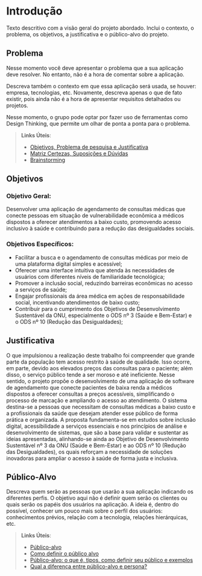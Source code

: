 # Introdução

Texto descritivo com a visão geral do projeto abordado. Inclui o contexto, o problema, os objetivos, a justificativa e o público-alvo do projeto.

## Problema
Nesse momento você deve apresentar o problema que a sua aplicação deve  resolver. No entanto, não é a hora de comentar sobre a aplicação.

Descreva também o contexto em que essa aplicação será usada, se  houver: empresa, tecnologias, etc. Novamente, descreva apenas o que de  fato existir, pois ainda não é a hora de apresentar requisitos  detalhados ou projetos.

Nesse momento, o grupo pode optar por fazer uso  de ferramentas como Design Thinking, que permite um olhar de ponta a ponta para o problema.

> **Links Úteis**:
> - [Objetivos, Problema de pesquisa e Justificativa](https://medium.com/@versioparole/objetivos-problema-de-pesquisa-e-justificativa-c98c8233b9c3)
> - [Matriz Certezas, Suposições e Dúvidas](https://medium.com/educa%C3%A7%C3%A3o-fora-da-caixa/matriz-certezas-suposi%C3%A7%C3%B5es-e-d%C3%BAvidas-fa2263633655)
> - [Brainstorming](https://www.euax.com.br/2018/09/brainstorming/)

## Objetivos

### Objetivo Geral: 

Desenvolver uma aplicação de agendamento de consultas médicas que conecte pessoas em situação de vulnerabilidade econômica a médicos dispostos a oferecer atendimentos a baixo custo, promovendo acesso inclusivo à saúde e contribuindo para a redução das desigualdades sociais. 

### Objetivos Específicos:  

* Facilitar a busca e o agendamento de consultas médicas por meio de uma plataforma digital simples e acessível; 
* Oferecer uma interface intuitiva que atenda às necessidades de usuários com diferentes níveis de familiaridade tecnológica; 
* Promover a inclusão social, reduzindo barreiras econômicas no acesso a serviços de saúde; 
* Engajar profissionais da área médica em ações de responsabilidade social, incentivando atendimentos de baixo custo; 
* Contribuir para o cumprimento dos Objetivos de Desenvolvimento Sustentável da ONU, especialmente o ODS nº 3 (Saúde e Bem-Estar) e o ODS nº 10 (Redução das Desigualdades); 

## Justificativa

O que impulsionou a realização deste trabalho foi compreender que grande parte da população tem acesso restrito à saúde de qualidade. Isso ocorre, em parte, devido aos elevados preços das consultas para o paciente; além disso, o serviço público tende a ser moroso e até ineficiente. Nesse sentido, o projeto propõe o desenvolvimento de uma aplicação de software de agendamento que conecte pacientes de baixa renda a médicos dispostos a oferecer consultas a preços acessíveis, simplificando o processo de marcação e ampliando o acesso ao atendimento. O sistema destina-se a pessoas que necessitam de consultas médicas a baixo custo e a profissionais da saúde que desejam atender esse público de forma prática e organizada. A proposta fundamenta-se em estudos sobre inclusão digital, acessibilidade a serviços essenciais e nos princípios de análise e desenvolvimento de sistemas, que são a base para validar e sustentar as ideias apresentadas, alinhando-se ainda ao Objetivo de Desenvolvimento Sustentável nº 3 da ONU (Saúde e Bem-Estar) e ao ODS nº 10 (Redução das Desigualdades), os quais reforçam a necessidade de soluções inovadoras para ampliar o acesso à saúde de forma justa e inclusiva. 

## Público-Alvo

Descreva quem serão as pessoas que usarão a sua aplicação indicando os diferentes perfis. O objetivo aqui não é definir quem serão os clientes ou quais serão os papéis dos usuários na aplicação. A ideia é, dentro do possível, conhecer um pouco mais sobre o perfil dos usuários: conhecimentos prévios, relação com a tecnologia, relações hierárquicas, etc.

> **Links Úteis**:
> - [Público-alvo](https://blog.hotmart.com/pt-br/publico-alvo/)
> - [Como definir o público alvo](https://exame.com/pme/5-dicas-essenciais-para-definir-o-publico-alvo-do-seu-negocio/)
> - [Público-alvo: o que é, tipos, como definir seu público e exemplos](https://klickpages.com.br/blog/publico-alvo-o-que-e/)
> - [Qual a diferença entre público-alvo e persona?](https://rockcontent.com/blog/diferenca-publico-alvo-e-persona/)
